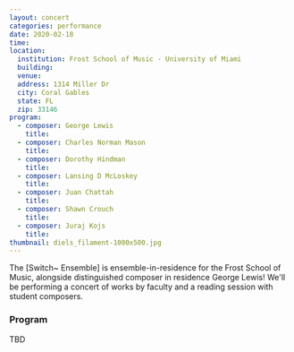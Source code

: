 ```yaml
---
layout: concert
categories: performance
date: 2020-02-18
time:
location:
  institution: Frost School of Music - University of Miami
  building:
  venue:
  address: 1314 Miller Dr
  city: Coral Gables
  state: FL
  zip: 33146
program:
  - composer: George Lewis
    title:
  - composer: Charles Norman Mason
    title:
  - composer: Dorothy Hindman
    title:
  - composer: Lansing D McLoskey
    title:
  - composer: Juan Chattah
    title:
  - composer: Shawn Crouch
    title:
  - composer: Juraj Kojs
    title:
thumbnail: diels_filament-1000x500.jpg
---
```


The [Switch~ Ensemble] is ensemble-in-residence for the Frost School of Music, alongside distinguished composer in residence George Lewis! We'll be performing a concert of works by faculty and a reading session with student composers.


<h3 class="text-left">Program</h3>
TBD
<!--

*TBD* (2010) by Dai Fujikura, for solo violin, electronics, & video<br>
*filament* (2006) by Natacha Diels, for quartet and electronics<br>
*end of* (2019) by Reilly Spitzfaden, for quartet, electronics, & video<br>
*A city’s pounding heart* (2019) by Kitty Xiao, for quartet and electronics, with video by Brett Copeland<br>
*Smart-alienation* (2016) by Igor C. Silva, for small flexible ensemble, electronics, & video

<h3 class="text-left">Workshops</h3>


<a href="https://www.facebook.com/events/421575935078723/" target="blank">More information available here.</a> -->
